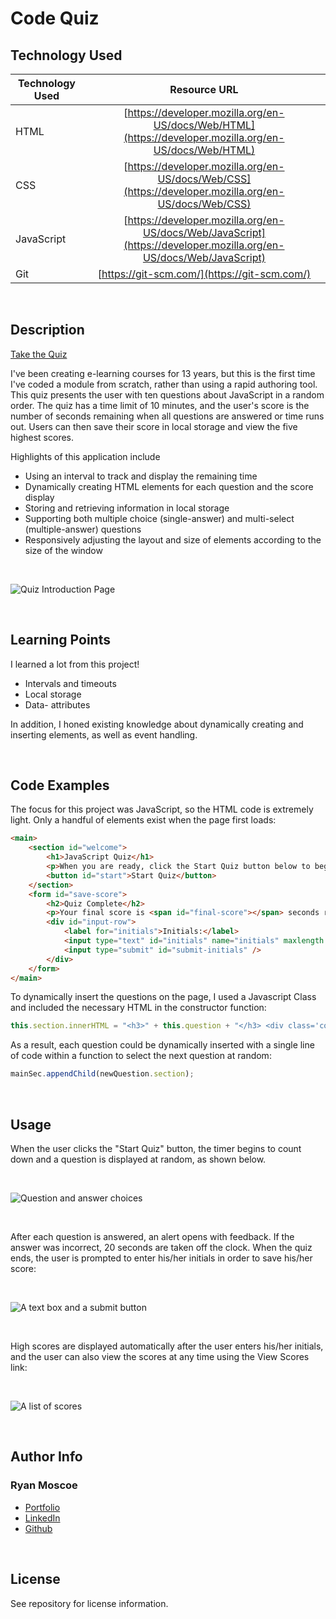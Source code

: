 # Code Quiz

## Technology Used 

| Technology Used         | Resource URL           | 
| ------------- |:-------------:| 
| HTML    | [https://developer.mozilla.org/en-US/docs/Web/HTML](https://developer.mozilla.org/en-US/docs/Web/HTML) | 
| CSS     | [https://developer.mozilla.org/en-US/docs/Web/CSS](https://developer.mozilla.org/en-US/docs/Web/CSS)      |   
| JavaScript | [https://developer.mozilla.org/en-US/docs/Web/JavaScript](https://developer.mozilla.org/en-US/docs/Web/JavaScript) |
| Git | [https://git-scm.com/](https://git-scm.com/)     |    

</br>

## Description 

[Take the Quiz](https://rmoscoe.github.io/code-quiz-challenge/)

I've been creating e-learning courses for 13 years, but this is the first time I've coded a module from scratch, rather than using a rapid authoring tool. This quiz presents the user with ten questions about JavaScript in a random order. The quiz has a time limit of 10 minutes, and the user's score is the number of seconds remaining when all questions are answered or time runs out. Users can then save their score in local storage and view the five highest scores.

 Highlights of this application include
* Using an interval to track and display the remaining time
* Dynamically creating HTML elements for each question and the score display
* Storing and retrieving information in local storage
* Supporting both multiple choice (single-answer) and multi-select (multiple-answer) questions
* Responsively adjusting the layout and size of elements according to the size of the window

<br />

![Quiz Introduction Page](./assets/images/Welcome.jpg)

<br />

## Learning Points 


I learned a lot from this project!
* Intervals and timeouts
* Local storage
* Data- attributes

In addition, I honed existing knowledge about dynamically creating and inserting elements, as well as event handling.

<br />

## Code Examples

The focus for this project was JavaScript, so the HTML code is extremely light. Only a handful of elements exist when the page first loads:


```html
<main>
    <section id="welcome">
        <h1>JavaScript Quiz</h1>
        <p>When you are ready, click the Start Quiz button below to begin the quiz. You will have 10 minutes to answer 10 questions. For each incorrect answer, 20 seconds will be deducted from your remaining time. Your score will be the number of seconds remaining when you have answered all questions or when time runs out. Good luck!</p>
        <button id="start">Start Quiz</button>
    </section>
    <form id="save-score">
        <h2>Quiz Complete</h2>
        <p>Your final score is <span id="final-score"></span> seconds remaining. To save your score, enter your initials and click Submit.</p>
        <div id="input-row">
            <label for="initials">Initials:</label>
            <input type="text" id="initials" name="initials" maxlength = "3" required/>
            <input type="submit" id="submit-initials" />
        </div>    
    </form>
</main>
```

To dynamically insert the questions on the page, I used a Javascript Class and included the necessary HTML in the constructor function: 

```JavaScript
this.section.innerHTML = "<h3>" + this.question + "</h3> <div class='codeblock'><code>" + this.code + "</code></div><br /> <br /> <ul class = 'answers'><li class = 'answer-choice' data-correct = '" + this.answers[0].dataCorrect + "'>" + this.answers[0].text + "</li><li class = 'answer-choice' data-correct = '" + this.answers[1].dataCorrect + "'>" + this.answers[1].text + "</li><li class = 'answer-choice' data-correct = '" + this.answers[2].dataCorrect + "'>" + this.answers[2].text + "</li><li class = 'answer-choice' data-correct = '" + this.answers[3].dataCorrect + "'>" + this.answers[3].text + "</li></ul><br /> <button class = 'submit'>Submit</button>";

```

As a result, each question could be dynamically inserted with a single line of code within a function to select the next question at random: 

```javascript
mainSec.appendChild(newQuestion.section);
```

<br/>

## Usage 

When the user clicks the "Start Quiz" button, the timer begins to count down and a question is displayed at random, as shown below.

<br />

![Question and answer choices](./assets/images/Question.jpg)

<br />

After each question is answered, an alert opens with feedback. If the answer was incorrect, 20 seconds are taken off the clock. When the quiz ends, the user is prompted to enter his/her initials in order to save his/her score:

<br />

![A text box and a submit button](./assets/images/Complete.jpg)

<br />

High scores are displayed automatically after the user enters his/her initials, and the user can also view the scores at any time using the View Scores link:

<br />

![A list of scores](./assets/images/Scores.jpg)

<br />

## Author Info

### Ryan Moscoe 


* [Portfolio](https://rmoscoe.github.io/portfolio/)
* [LinkedIn](https://www.linkedin.com/in/ryan-moscoe-8652973/)
* [Github](https://github.com/rmoscoe)
<br/>

## License

See repository for license information.
